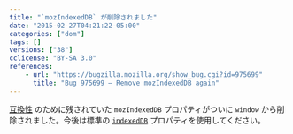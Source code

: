```yaml
---
title: "`mozIndexedDB` が削除されました"
date: "2015-02-27T04:21:22-05:00"
categories: ["dom"]
tags: []
versions: ["38"]
cclicense: "BY-SA 3.0"
references:
    - url: "https://bugzilla.mozilla.org/show_bug.cgi?id=975699"
      title: "Bug 975699 – Remove mozIndexedDB again"
---
```

[互換性](https://bugzilla.mozilla.org/show_bug.cgi?id=770844) のために残されていた `mozIndexedDB` プロパティがついに `window` から削除されました。今後は標準の [`indexedDB`](https://developer.mozilla.org/ja/docs/Web/API/IDBEnvironment/indexedDB) プロパティを使用してください。
